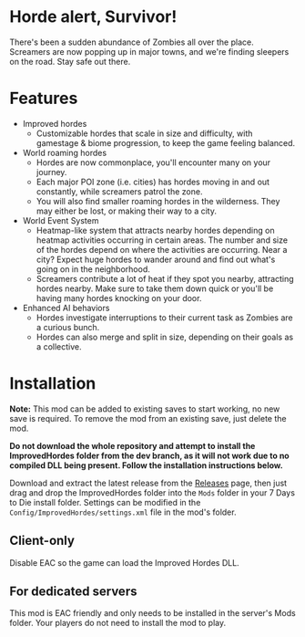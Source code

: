 # Horde alert, Survivor!
There's been a sudden abundance of Zombies all over the place. Screamers are now popping up in major towns, and we're finding sleepers on the road. Stay safe out there.

# Features
* Improved hordes
  * Customizable hordes that scale in size and difficulty, with gamestage & biome progression, to keep the game feeling balanced.
* World roaming hordes
  * Hordes are now commonplace, you'll encounter many on your journey.
  * Each major POI zone (i.e. cities) has hordes moving in and out constantly, while screamers patrol the zone.
  * You will also find smaller roaming hordes in the wilderness. They may either be lost, or making their way to a city.
* World Event System
  * Heatmap-like system that attracts nearby hordes depending on heatmap activities occurring in certain areas. The number and size of the hordes depend on where the activities are occurring. Near a city? Expect huge hordes to wander around and find out what's going on in the neighborhood.
  * Screamers contribute a lot of heat if they spot you nearby, attracting hordes nearby. Make sure to take them down quick or you'll be having many hordes knocking on your door.
* Enhanced AI behaviors
  * Hordes investigate interruptions to their current task as Zombies are a curious bunch.
  * Hordes can also merge and split in size, depending on their goals as a collective.

# Installation
**Note:** This mod can be added to existing saves to start working, no new save is required. To remove the mod from an existing save, just delete the mod.

**Do not download the whole repository and attempt to install the ImprovedHordes folder from the dev branch, as it will not work due to no compiled DLL being present. Follow the installation instructions below.**

Download and extract the latest release from the [Releases](https://github.com/FilUnderscore/ImprovedHordes/releases) page, then just drag and drop the ImprovedHordes folder into the `Mods` folder in your 7 Days to Die install folder. Settings can be modified in the `Config/ImprovedHordes/settings.xml` file in the mod's folder.

## Client-only
Disable EAC so the game can load the Improved Hordes DLL.

## For dedicated servers
This mod is EAC friendly and only needs to be installed in the server's Mods folder. Your players do not need to install the mod to play.